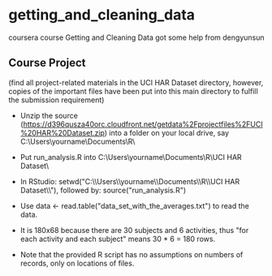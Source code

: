# getting_and_cleaning_data
coursera course Getting and Cleaning Data
got some help from dengyunsun

## Course Project
(find all project-related materials in the UCI HAR Dataset directory, 
however, copies of the important files have been put into this main directory to fulfill the submission requirement)

* Unzip the source (https://d396qusza40orc.cloudfront.net/getdata%2Fprojectfiles%2FUCI%20HAR%20Dataset.zip) into a folder on your local drive, say C:\Users\yourname\Documents\R\

* Put run_analysis.R into C:\Users\yourname\Documents\R\UCI HAR Dataset\

* In RStudio: setwd("C:\\\\Users\\\\yourname\\\\Documents\\\\R\\\\UCI HAR Dataset\\\\"), followed by: source("run_analysis.R")

* Use data <- read.table("data_set_with_the_averages.txt") to read the data. 

* It is 180x68 because there are 30 subjects and 6 activities, thus "for each activity and each subject" means 30 * 6 = 180 rows. 

* Note that the provided R script has no assumptions on numbers of records, only on locations of files.
